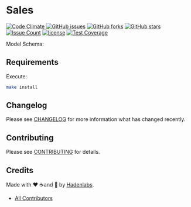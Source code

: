 # Sales

[![Code Climate](https://codeclimate.com/github/devdiana/sales/badges/gpa.svg)](https://codeclimate.com/github/devdiana/sales)
[![GitHub issues](https://img.shields.io/github/issues/devdiana/sales.svg)](https://bitbucket.org/devdiana/sales/issues)
[![GitHub forks](https://img.shields.io/github/forks/devdiana/sales.svg)](https://bitbucket.org/devdiana/sales)
[![GitHub stars](https://img.shields.io/github/stars/devdiana/sales.svg)](https://bitbucket.org/devdiana/sales)
[![Issue Count](https://codeclimate.com/github/devdiana/sales/badges/issue_count.svg)](https://codeclimate.com/github/devdiana/sales)
[![license](https://img.shields.io/github/license/mashape/apistatus.svg?style=flat-square)](LICENSE)
[![Test Coverage](https://codeclimate.com/github/devdiana/sales/badges/coverage.svg)](https://codeclimate.com/github/devdiana/sales/coverage)

Model Schema:

## Requirements

Execute:

```bash
make install
```

## Changelog

Please see [CHANGELOG](CHANGELOG.md) for more information what has changed recently.

## Contributing

Please see [CONTRIBUTING](CONTRIBUTING.md) for details.

## Credits

Made with :heart: :coffee:️and :pizza: by [Hadenlabs][link-company].

- [All Contributors][link-contributors]


[link-company]: https://bitbucket.org/hadenlabs
[link-contributors]: AUTHORS